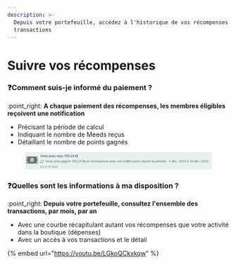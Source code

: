 ```yaml
---
description: >-
  Depuis votre portefeuille, accédez à l'historique de vos récompenses et autres
  transactions
---
```


# Suivre vos récompenses

### :question:Comment suis-je informé du paiement ?

:point\_right: **A chaque paiement des récompenses, les membres éligibles reçoivent une notification**

* Précisant la période de calcul
* Indiquant le nombre de Meeds reçus
* Détaillant le nombre de points gagnés

<figure><img src="../../.gitbook/assets/image.png" alt=""><figcaption></figcaption></figure>

### :question:Quelles sont les informations à ma disposition ?

:point\_right: **Depuis votre portefeuille, consultez l'ensemble des transactions, par mois, par an**

* Avec une courbe récapitulant autant vos récompenses que votre activité dans la boutique (dépenses)
* Avec un accès à vos transactions et le détail

{% embed url="https://youtu.be/LGkoQCkxkqw" %}

